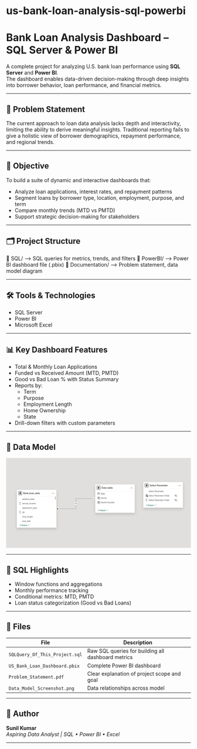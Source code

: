 # us-bank-loan-analysis-sql-powerbi

# Bank Loan Analysis Dashboard – SQL Server & Power BI

A complete project for analyzing U.S. bank loan performance using **SQL Server** and **Power BI**.  
The dashboard enables data-driven decision-making through deep insights into borrower behavior, loan performance, and financial metrics.

---

## 📌 Problem Statement

The current approach to loan data analysis lacks depth and interactivity, limiting the ability to derive meaningful insights. Traditional reporting fails to give a holistic view of borrower demographics, repayment performance, and regional trends.

---

## 🎯 Objective

To build a suite of dynamic and interactive dashboards that:
- Analyze loan applications, interest rates, and repayment patterns
- Segment loans by borrower type, location, employment, purpose, and term
- Compare monthly trends (MTD vs PMTD)
- Support strategic decision-making for stakeholders

---

## 🗂️ Project Structure

📁 SQL/ --> SQL queries for metrics, trends, and filters
📁 PowerBI/ --> Power BI dashboard file (.pbix)
📁 Documentation/ --> Problem statement, data model diagram


---

## 🛠️ Tools & Technologies

- SQL Server  
- Power BI  
- Microsoft Excel  

---

## 📊 Key Dashboard Features

- Total & Monthly Loan Applications
- Funded vs Received Amount (MTD, PMTD)
- Good vs Bad Loan % with Status Summary
- Reports by:
  - Term
  - Purpose
  - Employment Length
  - Home Ownership
  - State
- Drill-down filters with custom parameters

---

## 🧩 Data Model

![Data Model](Documentation/Data_Model_Screenshot.png)

---

## 🧠 SQL Highlights

- Window functions and aggregations
- Monthly performance tracking
- Conditional metrics: MTD, PMTD
- Loan status categorization (Good vs Bad Loans)

---

## 📁 Files

| File | Description |
|------|-------------|
| `SQLQuery_Of_This_Project.sql` | Raw SQL queries for building all dashboard metrics |
| `US_Bank_Loan_Dashboard.pbix` | Complete Power BI dashboard |
| `Problem_Statement.pdf` | Clear explanation of project scope and goal |
| `Data_Model_Screenshot.png` | Data relationships across model |

---

## 📎 Author

**Sunil Kumar**  
*Aspiring Data Analyst | SQL • Power BI • Excel*

---

